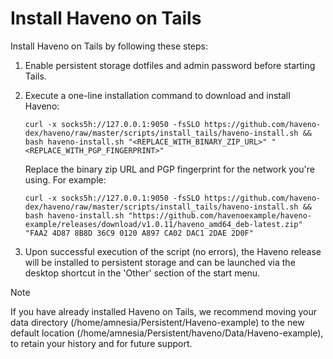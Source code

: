 # Install Haveno on Tails

Install Haveno on Tails by following these steps:

1. Enable persistent storage dotfiles and admin password before starting Tails.
2. Execute a one-line installation command to download and install Haveno:
    
    ```
    curl -x socks5h://127.0.0.1:9050 -fsSLO https://github.com/haveno-dex/haveno/raw/master/scripts/install_tails/haveno-install.sh && bash haveno-install.sh "<REPLACE_WITH_BINARY_ZIP_URL>" "<REPLACE_WITH_PGP_FINGERPRINT>"
    ```
    
    Replace the binary zip URL and PGP fingerprint for the network you're using. For example:
    
    ```
    curl -x socks5h://127.0.0.1:9050 -fsSLO https://github.com/haveno-dex/haveno/raw/master/scripts/install_tails/haveno-install.sh && bash haveno-install.sh "https://github.com/havenoexample/haveno-example/releases/download/v1.0.11/haveno_amd64_deb-latest.zip" "FAA2 4D87 8B8D 36C9 0120 A897 CA02 DAC1 2DAE 2D0F"
    ```
    
3. Upon successful execution of the script (no errors), the Haveno release will be installed to persistent storage and can be launched via the desktop shortcut in the 'Other' section of the start menu.

> [!note]
> If you have already installed Haveno on Tails, we recommend moving your data directory (/home/amnesia/Persistent/Haveno-example) to the new default location (/home/amnesia/Persistent/haveno/Data/Haveno-example), to retain your history and for future support.
